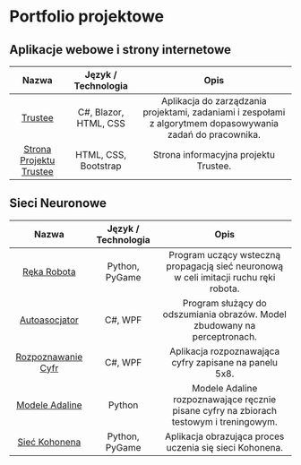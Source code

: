 # Portfolio projektowe

## Aplikacje webowe i strony internetowe

|        **Nazwa**        | **Język / Technologia** |                                                  **Opis**                                                  |
|:-----------------------:|:-----------------------:|:----------------------------------------------------------------------------------------------------------:|
| [Trustee](https://github.com/martacichy/trustee)                      | C#, Blazor, HTML, CSS   | Aplikacja do zarządzania projektami, zadaniami i zespołami z algorytmem dopasowywania zadań do pracownika. |
| [Strona Projektu Trustee](https://github.com/DarkArbiterr/TrusteeWWW) | HTML, CSS, Bootstrap    | Strona informacyjna projektu Trustee.                                                                      |

## Sieci Neuronowe

|      **Nazwa**     | **Język / Technologia** |                                        **Opis**                                        |
|:------------------:|:-----------------------:|:--------------------------------------------------------------------------------------:|
| [Ręka Robota](https://github.com/DarkArbiterr/RobotHand)        | Python, PyGame          | Program uczący wsteczną propagacją sieć neuronową w celi imitacji ruchu ręki robota.   |
| [Autoasocjator](https://github.com/DarkArbiterr/Autoasocjator)      | C#, WPF                 | Program służący do odszumiania obrazów. Model zbudowany na perceptronach.              |
| [Rozpoznawanie Cyfr](https://github.com/DarkArbiterr/Rozpoznawanie-Cyfr) | C#, WPF                 | Aplikacja rozpoznawająca cyfry zapisane na panelu 5x8.                                 |
| [Modele Adaline](https://github.com/DarkArbiterr/Adaline)     | Python                  | Modele Adaline rozpoznawające ręcznie pisane cyfry na zbiorach testowym i treningowym. |
| [Sieć Kohonena](https://github.com/DarkArbiterr/Siec-Kohonena)      | Python, PyGame          | Aplikacja obrazująca proces uczenia się sieci Kohonena.                                |
